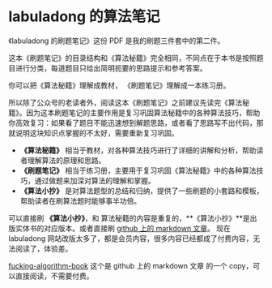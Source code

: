 # labuladong 的算法笔记

《labuladong 的刷题笔记》这份 PDF 是我的刷题三件套中的第二件。

这本《刷题笔记》的目录结构和《算法秘籍》完全相同，不同点在于本书是按照题目进行分类，每道题目只给出简明扼要的思路提示和参考答案。

你可以把《算法秘籍》理解成教材，
《刷题笔记》理解成一本练习册。

所以除了公众号的老读者外，阅读这本《刷题笔记》之前建议先读完《算法秘籍》。因为这本刷题笔记的主要作用是复习巩固算法秘籍中的各种算法技巧，帮助你高效复习：如果看了题目不能迅速想到解题思路，或者看了思路写不出代码，那就说明这块知识点掌握的不太好，需要重新复习巩固。

- **《算法秘籍》** 相当于教材，对各种算法技巧进行了详细的讲解和分析，帮助读者理解算法的原理和思路。
- **《刷题笔记》** 相当于练习册，主要用于复习巩固《算法秘籍》中的各种算法技巧，通过做题来加深对算法的理解和掌握。
- **《算法小抄》** 是对算法题型的总结和归纳，提供了一些刷题的小套路和模板，帮助读者在刷算法题时能够事半功倍。

可以直接刷 **《算法小抄》**，和 算法秘籍的内容是重复的，**《算法小抄》**是出版实体书的对应版本。或者直接刷 [github 上的 markdown 文章](https://github.com/shichangzhi/fucking-algorithm-book/tree/main)。
现在 labuladong 网站改版太多了，都是会员内容，很多内容已经都成了付费内容，无法阅读了，体验差。

[fucking-algorithm-book](./fucking-algorithm-book/) 这个是 github 上的 markdown 文章 的一个 copy，可以直接阅读，不需要付费。

